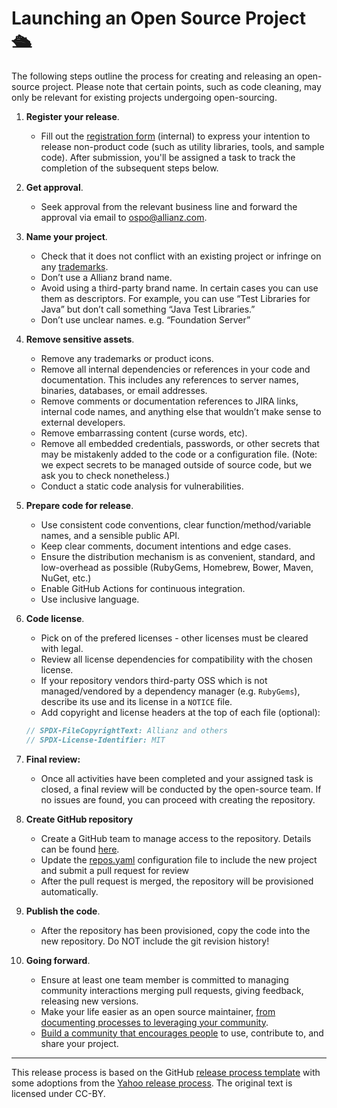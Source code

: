 # Launching an Open Source Project 🛳️

The following steps outline the process for creating and releasing an open-source project. Please note that certain points, such as code cleaning, may only be relevant for existing projects undergoing open-sourcing.

1. **Register your release**. 
   - Fill out the [registration form](https://forms.office.com/e/6CWzqV1FYe) (internal) to express your intention to release non-product code (such as utility libraries, tools, and sample code). After submission, you'll be assigned a task to track the completion of the subsequent steps below.

2. **Get approval**. 
   - Seek approval from the relevant business line and forward the approval via email to ospo@allianz.com.

3. **Name your project**. 
   - Check that it does not conflict with an existing project or infringe on any [trademarks](https://www.trademarkia.com/). 
   - Don’t use a Allianz brand name.
   - Avoid using a third-party brand name. In certain cases you can use them as descriptors. For example, you can use “Test Libraries for Java” but don’t call something “Java Test Libraries.”
   - Don’t use unclear names. e.g. “Foundation Server”

4. **Remove sensitive assets**.
     - Remove any trademarks or product icons.
     - Remove all internal dependencies or references in your code and documentation. This includes any references to server names, binaries, databases, or email addresses. 
     - Remove comments or documentation references to JIRA links, internal code names, and anything else that wouldn’t make sense to external developers.
     - Remove embarrassing content (curse words, etc).
     - Remove all embedded credentials, passwords, or other secrets that may be mistakenly added to the code or a configuration file. (Note: we expect secrets to be managed outside of source code, but we ask you to check nonetheless.)
     - Conduct a static code analysis for vulnerabilities.

4. **Prepare code for release**.
     - Use consistent code conventions, clear function/method/variable names, and a sensible public API.
     - Keep clear comments, document intentions and edge cases.
     - Ensure the distribution mechanism is as convenient, standard, and low-overhead as possible (RubyGems, Homebrew, Bower, Maven, NuGet, etc.)
     - Enable GitHub Actions for continuous integration.
     - Use inclusive language.

5. **Code license**. 
     - Pick on of the prefered licenses - other licenses must be cleared with legal.
     - Review all license dependencies for compatibility with the chosen license.
     - If your repository vendors third-party OSS which is not managed/vendored by a dependency manager (e.g. `RubyGems`), describe its use and its license in a `NOTICE` file. 
     - Add copyright and license headers  at the top of each file (optional):

     ```javascript
     // SPDX-FileCopyrightText: Allianz and others
     // SPDX-License-Identifier: MIT
     ```
6. **Final review:**
   - Once all activities have been completed and your assigned task is closed, a final review will be conducted by the open-source team. If no issues are found, you can proceed with creating the repository.

7. **Create GitHub repository**
   - Create a GitHub team to manage access to the repository. Details can be found [here](creating_a_team.md).
   - Update the [repos.yaml](../config/repos.yaml) configuration file to include the new project and submit a pull request for review
   - After the pull request is merged, the repository will be provisioned automatically.

8. **Publish the code**. 
   - After the repository has been provisioned, copy the code into the new repository. Do NOT include the git revision history!

9. **Going forward**.
   - Ensure at least one team member is committed to managing community interactions merging pull requests, giving feedback, releasing new versions.
   - Make your life easier as an open source maintainer, [from documenting processes to leveraging your community](https://opensource.guide/best-practices/).
   - [Build a community that encourages people](https://opensource.guide/building-community/) to use, contribute to, and share your project.


----

This release process is based on the GitHub [release process template](https://github.com/github/github-ospo/blob/main/policies/releasing.md) with some adoptions from the [Yahoo release process](https://yahoo.github.io/oss-guide/docs/publishing/prepare.html). The original text is licensed under CC-BY.
